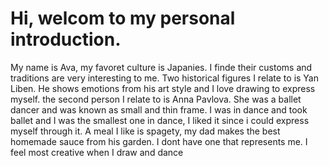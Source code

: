 # Hi, welcom to my personal introduction.
My name is Ava, my favoret culture is Japanies. I finde their customs and traditions are very interesting to me.
Two historical figures I relate to is Yan Liben. He shows emotions from his art style and I love drawing to express myself. the second person I relate to is Anna Pavlova. She was a ballet dancer and was known as small and thin frame. I was in dance and took ballet and I was the smallest one in dance, I liked it since i could express myself through it.
A meal I like is spagety, my dad makes the best homemade sauce from his garden. I dont have one that represents me.
I feel most creative when I draw and dance
